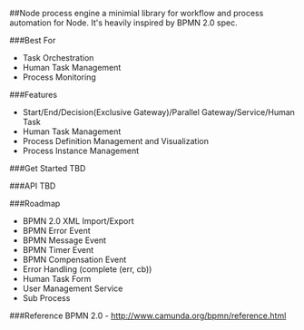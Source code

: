 ##Node process engine
a minimial library for workflow and process automation for Node. It's heavily inspired by BPMN 2.0 spec.

###Best For
* Task Orchestration
* Human Task Management
* Process Monitoring

###Features
* Start/End/Decision(Exclusive Gateway)/Parallel Gateway/Service/Human Task
* Human Task Management
* Process Definition Management and Visualization
* Process Instance Management

###Get Started
TBD

###API
TBD

###Roadmap
* BPMN 2.0 XML Import/Export
* BPMN Error Event
* BPMN Message Event
* BPMN Timer Event
* BPMN Compensation Event
* Error Handling (complete (err, cb))
* Human Task Form
* User Management Service
* Sub Process

###Reference
BPMN 2.0 - http://www.camunda.org/bpmn/reference.html